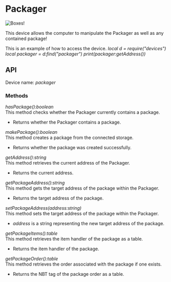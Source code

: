 # Packager

![Boxes!](block:create:packager)

This device allows the computer to manipulate the Packager as well as any contained package!

This is an example of how to access the device.
*local d = require("devices")*
*local packager = d:find("packager")*
*print(packager:getAddress())*

## API
Device name: *packager*

### Methods
*hasPackage():boolean*  
This method checks whether the Packager currently contains a package.
- Returns whether the Packager contains a package.

*makePackage():boolean*  
This method creates a package from the connected storage.
- Returns whether the package was created successfully.

*getAddress():string*  
This method retrieves the current address of the Packager.
- Returns the current address.

*getPackageAddress():string*  
This method gets the target address of the package within the Packager.
- Returns the target address of the package.

*setPackageAddress(address:string)*  
This method sets the target address of the package within the Packager.
- *address* is a string representing the new target address of the package.

*getPackageItems():table*  
This method retrieves the item handler of the package as a table.
- Returns the item handler of the package.

*getPackageOrder():table*  
This method retrieves the order associated with the package if one exists.
- Returns the NBT tag of the package order as a table.
